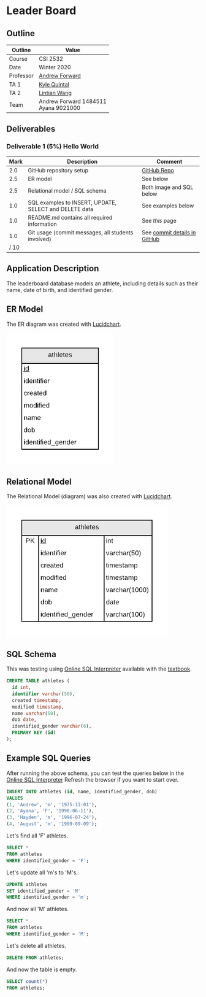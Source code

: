 # Leader Board

## Outline

| Outline | Value |
| --- | --- |
| Course | CSI 2532 |
| Date | Winter 2020 |
| Professor | [Andrew Forward](aforward@uottawa.ca) |
| TA 1 | [Kyle Quintal](kquin039@uottawa.ca) |
| TA 2 | [Lintian Wang](lwang263@uottawa.ca) |
| Team | Andrew Forward 1484511<br>Ayana 9021000 |

## Deliverables

### Deliverable 1 (5%) Hello World

| Mark | Description | Comment |
| --- | --- | -- |
| 2.0 | GitHub repository setup | [GitHub Repo](https://github.com/aforward/leaderboard) |
| 2.5 | ER model  | See below |
| 2.5 | Relational model / SQL schema | Both image and SQL below |
| 1.0 | SQL examples to INSERT, UPDATE, SELECT and DELETE data | See examples below |
| 1.0 | README.md contains all required information | See _this_ page |
| 1.0 | Git usage (commit messages, all students involved) | See [commit details in GitHub](https://github.com/aforward/leaderboard/commits/master) |
| / 10 | |

## Application Description

The leaderboard database models an athlete, including
details such as their name, date of birth, and identified gender.

## ER Model

The ER diagram was created with [Lucidchart](/lucidchart.md).

![ER Model](assets/ErModel.png)

## Relational Model

The Relational Model (diagram) was also created with [Lucidchart](/lucidchart.md).

![ER Model](assets/RelationalModel.png)

## SQL Schema

This was testing using [Online SQL Interpreter](https://www.db-book.com/db7/university-lab-dir/sqljs.html)
available with the [textbook](https://www.db-book.com/db7/index.html).

```sql
CREATE TABLE athletes (
  id int,
  identifier varchar(50),
  created timestamp,
  modified timestamp,
  name varchar(50),
  dob date,
  identified_gender varchar(6),
  PRIMARY KEY (id)
);
```

## Example SQL Queries

After running the above schema, you can test the queries below in the [Online SQL Interpreter](https://www.db-book.com/db7/university-lab-dir/sqljs.html)
Refresh the browser if you want to start over.

```sql
INSERT INTO athletes (id, name, identified_gender, dob)
VALUES
(1, 'Andrew', 'm', '1975-12-01'),
(2, 'Ayana', 'F', '1998-06-11'),
(3, 'Hayden', 'm', '1996-07-24'),
(4, 'August', 'm', '1999-09-09');
```

Let's find all 'F' athletes.

```sql
SELECT *
FROM athletes
WHERE identified_gender = 'F';
```

Let's update all 'm's to 'M's.

```sql
UPDATE athletes
SET identified_gender = 'M'
WHERE identified_gender = 'm';
```

And now all 'M' athletes.

```sql
SELECT *
FROM athletes
WHERE identified_gender = 'M';
```

Let's delete all athletes.

```sql
DELETE FROM athletes;
```

And now the table is empty.

```sql
SELECT count(*)
FROM athletes;
```